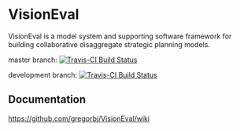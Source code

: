 
# VisionEval

VisionEval is a model system and supporting software framework for building collaborative disaggregate strategic planning models.  

master branch: [![Travis-CI Build Status](https://travis-ci.org/visioneval/VisionEval-Dev.svg?branch=master)](https://travis-ci.org/visioneval/VisionEval-Dev)

development branch: [![Travis-CI Build Status](https://travis-ci.org/gregorbj/VisionEval.svg?branch=develop)](https://travis-ci.org/visioneval/VisionEval-Dev)

## Documentation

https://github.com/gregorbj/VisionEval/wiki
